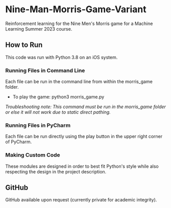# Nine-Man-Morris-Game-Variant
Reinforcement learning for the Nine Men's Morris game for a 
Machine Learning Summer 2023 course. 
## How to Run
This code was run with Python 3.8 on an iOS system. 
### Running Files in Command Line
Each file can be run in the command line from within the 
morris_game folder.
- To play the game: python3 morris_game.py

*Troubleshooting note: This command must be run in the morris_game
folder or else it will not work due to static direct pathing.*
### Running Files in PyCharm
Each file can be run directly using the play button in the upper
right corner of PyCharm.
### Making Custom Code
These modules are designed in order to best fit Python's style 
while also respecting the design in the project description.
## GitHub
GitHub available upon request (currently private for academic
integrity). 